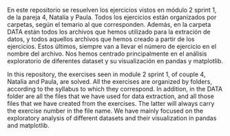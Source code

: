 En este repositorio se resuelven los ejercicios vistos en módulo 2 sprint 1, de la pareja 4, Natalia y Paula.
Todos los ejercicios están organizados por carpetas, según el temario al que corresponden.
Además, en la carpeta DATA están todos los archivos que hemos utilizado para la extración de datos, y todos aquellos archivos que hemos creado a partir de los ejercicios. Estos últimos, siempre van a llevar el número de ejercicio en el nombre del archivo. Nos hemos centrado principalmente en el análisis exploratorio de diferentes dataset y su visualización en pandas y matplotlib.

In this repository, the exercises seen in module 2 sprint 1, of couple 4, Natalia and Paula, are solved.
All the exercises are organized by folders, according to the syllabus to which they correspond.
In addition, in the DATA folder are all the files that we have used for data extraction, and all those files that we have created from the exercises. The latter will always carry the exercise number in the file name. We have mainly focused on the exploratory analysis of different datasets and their visualization in pandas and matplotlib.
